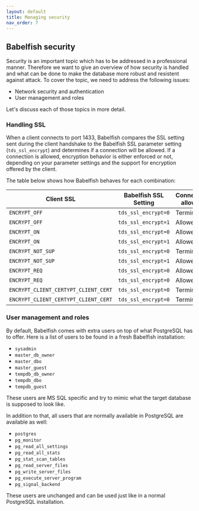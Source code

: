 ```yaml
---
layout: default
title: Managing security
nav_order: 7
---
```


## Babelfish security

Security is an important topic which has to be addressed in a professional
manner. Therefore we want to give an overview of how security is handled and
what can be done to make the database more robust and resistent against attack.
To cover the topic, we need to address the following issues:

- Network security and authentication
- User management and roles

Let's discuss each of those topics in more detail.


### Handling SSL

When a client connects to port 1433, Babelfish compares the SSL setting sent
during the client handshake to the Babelfish SSL parameter setting
(<code>tds_ssl_encrypt</code>) and determines if a connection will be allowed.
If a connection is allowed, encryption behavior is either enforced or not,
depending on your parameter settings and the support for encryption offered by
the client.

The table below shows how Babelfish behaves for each combination:

| Client SSL | Babelfish SSL Setting  | Connection allowed   | Value Returned to client |
| ----------------- | ----------------- | ------- | ----------------- | 
| `ENCRYPT_OFF`   | `tds_ssl_encrypt=0`  | Terminated  | `ENCRYPT_REQ`   |
| `ENCRYPT_OFF`   | `tds_ssl_encrypt=1`   | Allowed | `ENCRYPT_OFF`  |
| `ENCRYPT_ON`    | `tds_ssl_encrypt=0` | Allowed | `ENCRYPT_ON`   |
| `ENCRYPT_ON`    | `tds_ssl_encrypt=1` | Allowed | `ENCRYPT_ON`   |
| `ENCRYPT_NOT_SUP` | `tds_ssl_encrypt=0` | Terminated | `ENCRYPT_REQ` |
| `ENCRYPT_NOT_SUP` | `tds_ssl_encrypt=1` | Allowed | `ENCRYPT_NOT_SUP` |
| `ENCRYPT_REQ`   | `tds_ssl_encrypt=0`   | Allowed | `ENCRYPT_ON`  |
| `ENCRYPT_REQ`   | `tds_ssl_encrypt=0`   | Allowed | `ENCRYPT_ON`  |
| `ENCRYPT_CLIENT_CERTYPT_CLIENT_CERT`  | `tds_ssl_encrypt=0` | Terminated | Unsupported  |
| `ENCRYPT_CLIENT_CERTYPT_CLIENT_CERT`  | `tds_ssl_encrypt=0` | Terminated | Unsupported  |



### User management and roles

By default, Babelfish comes with extra users on top of what PostgreSQL
has to offer. Here is a list of users to be found in a fresh Babelfish
installation: 

- `sysadmin`
- `master_db_owner`
- `master_dbo`
- `master_guest`
- `tempdb_db_owner`
- `tempdb_dbo`
- `tempdb_guest`

These users are MS SQL specific and try to mimic what the target database is
supposed to look like. 

In addition to that, all users that are normally available in PostgreSQL are
available as well:

- `postgres`
- `pg_monitor`
- `pg_read_all_settings`
- `pg_read_all_stats`
- `pg_stat_scan_tables`
- `pg_read_server_files`
- `pg_write_server_files`
- `pg_execute_server_program`
- `pg_signal_backend`

These users are unchanged and can be used just like in a normal PostgreSQL
installation.
